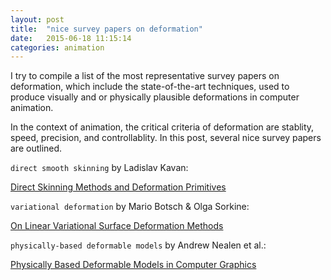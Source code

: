 ```yaml
---
layout: post
title:  "nice survey papers on deformation"
date:   2015-06-18 11:15:14
categories: animation
---
```

I try to compile a list of the most representative survey papers on deformation, which include the state-of-the-art techniques, used to produce visually and or physically plausible deformations in computer animation.

In the context of animation, the critical criteria of deformation are stablity, speed, precision, and controllablity. In this post, several nice survey papers are outlined.

`direct smooth skinning` by Ladislav Kavan:

[Direct Skinning Methods and Deformation Primitives]

`variational deformation` by Mario Botsch & Olga Sorkine:

[On Linear Variational Surface Deformation Methods]

`physically-based deformable models` by Andrew Nealen et al.:

[Physically Based Deformable Models in Computer Graphics]

[Direct Skinning Methods and Deformation Primitives]:  /papers/skinning.pdf

[On Linear Variational Surface Deformation Methods]: /papers/variational.pdf

[Physically Based Deformable Models in Computer Graphics]: /papers/deformablemodels.pdf
